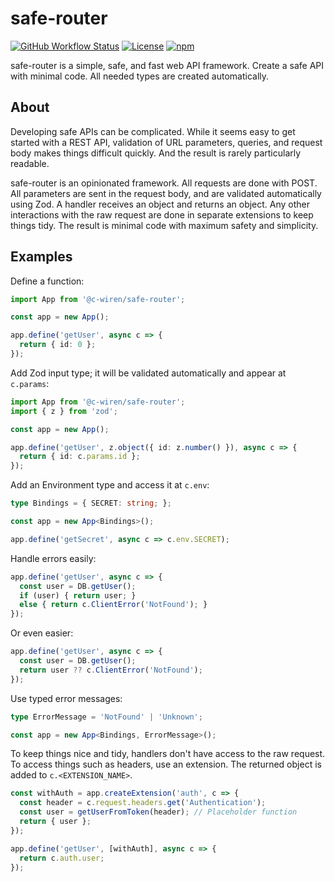 # safe-router

[![GitHub Workflow Status](https://img.shields.io/github/actions/workflow/status/c-wiren/safe-router/ci.yml?branch=main)](https://github.com/c-wiren/safe-router/actions)
[![License](https://img.shields.io/github/license/c-wiren/safe-router)](https://github.com/c-wiren/safe-router/blob/main/LICENSE)
[![npm](https://img.shields.io/npm/v/@c-wiren/safe-router)](https://www.npmjs.com/package/@c-wiren/safe-router)

safe-router is a simple, safe, and fast web API framework. Create a safe API with minimal code. All needed types are created automatically.

## About

Developing safe APIs can be complicated. While it seems easy to get started with a REST API, validation of URL parameters, queries, and request body makes things difficult quickly. And the result is rarely particularly readable. 

safe-router is an opinionated framework. All requests are done with POST. All parameters are sent in the request body, and are validated automatically using Zod. A handler receives an object and returns an object. Any other interactions with the raw request are done in separate extensions to keep things tidy. The result is minimal code with maximum safety and simplicity.

## Examples

Define a function:
```typescript
import App from '@c-wiren/safe-router';

const app = new App();

app.define('getUser', async c => {
  return { id: 0 };
});
```

Add Zod input type; it will be validated automatically and appear at ```c.params```:
```typescript
import App from '@c-wiren/safe-router';
import { z } from 'zod';

const app = new App();

app.define('getUser', z.object({ id: z.number() }), async c => {
  return { id: c.params.id };
});
```

Add an Environment type and access it at ```c.env```:
```typescript
type Bindings = { SECRET: string; };

const app = new App<Bindings>();

app.define('getSecret', async c => c.env.SECRET);
```

Handle errors easily:
```typescript
app.define('getUser', async c => {
  const user = DB.getUser();
  if (user) { return user; }
  else { return c.ClientError('NotFound'); }
});
```

Or even easier:
```typescript
app.define('getUser', async c => {
  const user = DB.getUser();
  return user ?? c.ClientError('NotFound');
});
```

Use typed error messages:
```typescript
type ErrorMessage = 'NotFound' | 'Unknown';

const app = new App<Bindings, ErrorMessage>();
```

To keep things nice and tidy, handlers don't have access to the raw request. To access things such as headers, use an extension. The returned object is added to ```c.<EXTENSION_NAME>```.
```typescript
const withAuth = app.createExtension('auth', c => {
  const header = c.request.headers.get('Authentication');
  const user = getUserFromToken(header); // Placeholder function
  return { user };
});

app.define('getUser', [withAuth], async c => {
  return c.auth.user;
});
```
